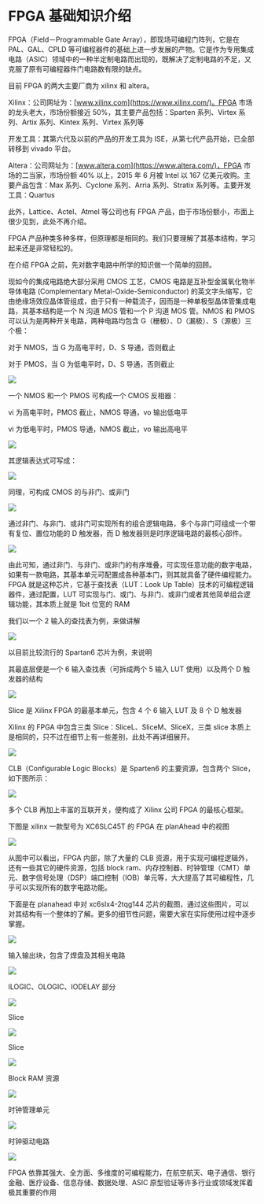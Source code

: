 # FPGA 基础知识介绍

FPGA（Field－Programmable Gate Array），即现场可编程门阵列，它是在 PAL、GAL、CPLD 等可编程器件的基础上进一步发展的产物。它是作为专用集成电路（ASIC）领域中的一种半定制电路而出现的，既解决了定制电路的不足，又克服了原有可编程器件门电路数有限的缺点。

目前 FPGA 的两大主要厂商为 xilinx 和 altera。

Xilinx：公司网址为：[www.xilinx.com](https://www.xilinx.com/)。FPGA 市场的龙头老大，市场份额接近 50%，其主要产品包括：Sparten 系列、Virtex 系列、Artix 系列、Kintex 系列、Virtex 系列等

开发工具：其第六代及以前的产品的开发工具为 ISE，从第七代产品开始，已全部转移到 vivado 平台。

Altera：公司网址为：[www.altera.com](https://www.altera.com/)，FPGA 市场的二当家，市场份额 40% 以上，2015 年 6 月被 Intel 以 167 亿美元收购。主要产品包含：Max 系列、Cyclone 系列、Arria 系列、Stratix 系列等。主要开发工具：Quartus

此外，Lattice、Actel、Atmel 等公司也有 FPGA 产品，由于市场份额小，市面上很少见到，此处不再介绍。

FPGA 产品种类多种多样，但原理都是相同的。我们只要理解了其基本结构，学习起来还是非常轻松的。

在介绍 FPGA 之前，先对数字电路中所学的知识做一个简单的回顾。

现如今的集成电路绝大部分采用 CMOS 工艺，CMOS 电路是互补型金属氧化物半导体电路 (Complementary Metal-Oxide-Semiconductor) 的英文字头缩写，它由绝缘场效应晶体管组成，由于只有一种载流子，因而是一种单极型晶体管集成电路，其基本结构是一个 N 沟道 MOS 管和一个 P 沟道 MOS 管。NMOS 和 PMOS 可以认为是两种开关电路，两种电路均包含 G（栅极）、D（漏极）、S（源极）三个极：

对于 NMOS，当 G 为高电平时，D、S 导通，否则截止

对于 PMOS，当 G 为低电平时，D、S 导通，否则截止

![](images/fpga/1.png)

一个 NMOS 和一个 PMOS 可构成一个 CMOS 反相器：

vi 为高电平时，PMOS 截止，NMOS 导通，vo 输出低电平

vi 为低电平时，PMOS 导通，NMOS 截止，vo 输出高电平

![](images/fpga/2.png)

其逻辑表达式可写成：

![](images/fpga/3.png)

同理，可构成 CMOS 的与非门、或非门

![](images/fpga/4.png)

通过非门、与非门、或非门可实现所有的组合逻辑电路，多个与非门可组成一个带有复位、置位功能的 D 触发器，而 D 触发器则是时序逻辑电路的最核心部件。

![](images/fpga/5.png)

由此可知，通过非门、与非门、或非门的有序堆叠，可实现任意功能的数字电路，如果有一款电路，其基本单元可配置成各种基本门，则其就具备了硬件编程能力。FPGA 就是这种芯片，它基于查找表（LUT：Look Up Table）技术的可编程逻辑器件，通过配置，LUT 可实现与门、或门、与非门、或非门或者其他简单组合逻辑功能，其本质上就是 1bit 位宽的 RAM

我们以一个 2 输入的查找表为例，来做讲解

![](images/fpga/6.png)

以目前比较流行的 Spartan6 芯片为例，来说明

其最底层便是一个 6 输入查找表（可拆成两个 5 输入 LUT 使用）以及两个 D 触发器的结构

![](images/fpga/7.png)

Slice 是 Xilinx FPGA 的最基本单元，包含 4 个 6 输入 LUT 及 8 个 D 触发器

Xilinx 的 FPGA 中包含三类 Slice：SliceL、SliceM、SliceX，三类 slice 本质上是相同的，只不过在细节上有一些差别，此处不再详细展开。

![](images/fpga/8.png)

CLB（Configurable Logic Blocks）是 Sparten6 的主要资源，包含两个 Slice，如下图所示：

![](images/fpga/9.png)

多个 CLB 再加上丰富的互联开关，便构成了 Xilinx 公司 FPGA 的最核心框架。

下图是 xilinx 一款型号为 XC6SLC45T 的 FPGA 在 planAhead 中的视图

![](images/fpga/10.png)

从图中可以看出，FPGA 内部，除了大量的 CLB 资源，用于实现可编程逻辑外，还有一些其它的硬件资源，包括 block ram、内存控制器、时钟管理（CMT）单元、数字信号处理（DSP）端口控制（IOB）单元等，大大提高了其可编程性，几乎可以实现所有的数字电路功能。

下面是在 planahead 中对 xc6slx4-2tqg144 芯片的截图，通过这些图片，可以对其结构有一个整体的了解。更多的细节性问题，需要大家在实际使用过程中逐步掌握。

![](images/fpga/11.png)

输入输出块，包含了焊盘及其相关电路

![](images/fpga/12.png)

ILOGIC、OLOGIC、IODELAY 部分

![](images/fpga/13.png)

Slice

![](images/fpga/14.png)

Slice

![](images/fpga/15.png)

Block RAM 资源

![](images/fpga/16.png)

时钟管理单元

![](images/fpga/17.png)

时钟驱动电路

![](images/fpga/18.png)

FPGA 依靠其强大、全方面、多维度的可编程能力，在航空航天、电子通信、银行金融、医疗设备、信息存储、数据处理、ASIC 原型验证等许多行业或领域发挥着极其重要的作用
